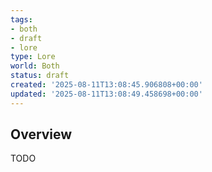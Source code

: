```yaml
---
tags:
- both
- draft
- lore
type: Lore
world: Both
status: draft
created: '2025-08-11T13:08:45.906808+00:00'
updated: '2025-08-11T13:08:49.458698+00:00'
---
```



## Overview

TODO

